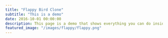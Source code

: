 ```yaml
---
title: "Flappy Bird Clone"
subtitle: "This is a demo"
date: 2016-10-01 00:00:00
description: This page is a demo that shows everything you can do inside portfolio and blog posts.
featured_image: "/images/flappy/flappy.png"
---
```

